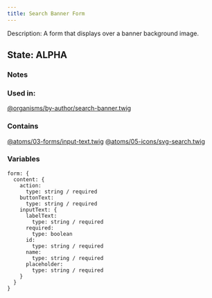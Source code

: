 ```yaml
---
title: Search Banner Form
---
```

Description: A form that displays over a banner background image.

## State: ALPHA

###  Notes

### Used in: 
[@organisms/by-author/search-banner.twig](/?p=organisms-search-banner)

### Contains
[@atoms/03-forms/input-text.twig](/?p=atoms-input-text)
[@atoms/05-icons/svg-search.twig](/?p=atoms-svg-search)

### Variables 
~~~ 
form: {
  content: {
    action:
      type: string / required
    buttonText:
      type: string / required
    inputText: {
      labelText:
        type: string / required
      required:
        type: boolean
      id:
        type: string / required
      name:
        type: string / required
      placeholder:
        type: string / required
    }
  }
}
~~~